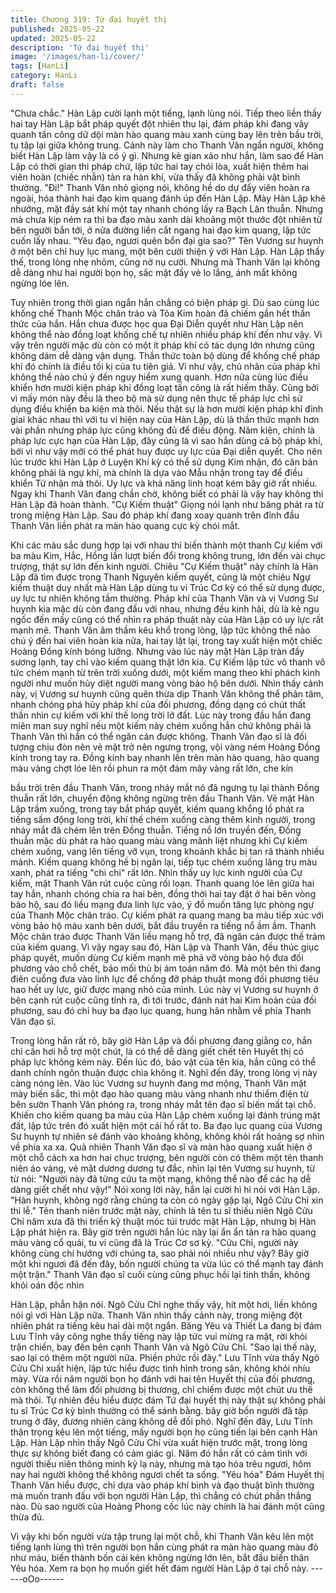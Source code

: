 ```yaml
---
title: Chương 319: Tứ đại huyết thị
published: 2025-05-22
updated: 2025-05-22
description: 'Tứ đại huyết thị'
image: '/images/han-li/cover/'
tags: [HanLi]
category: HanLi
draft: false
---
```


"Chưa chắc." Hàn Lập cười lạnh một tiếng, lạnh lùng nói.
Tiếp theo liền thấy hai tay Hàn Lập bắt pháp quyết đột nhiên thu
lại, đám pháp khí đang vây quanh tấn công dữ dội màn hào
quang màu xanh cùng bay lên trên bầu trời, tụ tập lại giữa không
trung.
Cảnh này làm cho Thanh Văn ngẩn người, không biết Hàn Lập
làm vậy là có ý gì. Nhưng kẻ gian xảo như hắn, làm sao để Hàn
Lập có thời gian thi pháp chứ, lập tức hai tay chói lòa, xuất hiện
thêm hai viên hoàn (chiếc nhẫn) tản ra hàn khí, vừa thấy đã
không phải vật bình thường.
"Đi!"
Thanh Văn nhỏ giọng nói, không hề do dự đẩy viên hoàn ra
ngoài, hóa thành hai đạo kim quang đánh úp đến Hàn Lập.
Mày Hàn Lập khẽ nhướng, mặt đầy sát khí một tay nhanh chóng
lấy ra Bạch Lân thuẫn.
Nhưng mà chưa kịp ném ra thì ba đạo màu xanh dài khoảng một
thước đột nhiên từ bên người bắn tới, ở nửa đường liền cắt
ngang hai đạo kim quang, lập tức cuốn lấy nhau.
"Yêu đạo, ngươi quên bổn đại gia sao?" Tên Vương sư huynh ở
một bên chỉ huy lục mang, một bên cười thiện ý với Hàn Lập.
Hàn Lập thấy thế, trong lòng nhẹ nhõm, cũng nở nụ cười.
Nhưng mà Thanh Văn lại không dễ dàng như hai người bọn họ,
sắc mặt đầy vẻ lo lắng, ánh mắt không ngừng lóe lên.

Tuy nhiên trong thời gian ngắn hắn chẳng có biện pháp gì.
Dù sao cùng lúc khống chế Thanh Mộc chân tráo và Tỏa Kim
hoàn đã chiếm gần hết thần thức của hắn. Hắn chưa được học
qua Đại Diễn quyết như Hàn Lập nên không thể nào đồng loạt
khống chế tự nhiên nhiều pháp khí đến như vậy.
Vì vậy trên người mặc dù còn có một ít pháp khí có tác dụng lớn
nhưng cũng không dám dễ dàng vận dụng. Thần thức toàn bộ
dùng để khống chế pháp khí đó chính là điều tối kị của tu tiên giả.
Vì như vậy, chủ nhân của pháp khí không thể nào chú ý đến nguy
hiểm xung quanh.
Hơn nữa cùng lúc điều khiển hơn mười kiện pháp khí đồng loạt
tấn công là rất hiếm thấy. Cũng bởi vì mấy món này đều là theo
bộ mà sử dụng nên thực tế pháp lực chỉ sử dụng điều khiển ba
kiện mà thôi.
Nếu thật sự là hơn mười kiện pháp khí đỉnh giai khác nhau thì với
tu vi hiện nay của Hàn Lập, dù là thần thức mạnh hơn vài phần
nhưng pháp lực cũng không đủ để điều động.
Năm kiện, chính là pháp lực cực hạn của Hàn Lập, đây cũng là vì
sao hắn dùng cả bộ pháp khí, bởi vì như vậy mới có thể phát huy
được uy lực của Đại diễn quyết.
Cho nên lúc trước khi Hàn Lập ở Luyện Khí kỳ có thể sử dụng
Kim nhận, đó căn bản không phải là ngự khí, mà chính là dựa vào
Mẫu nhận trong tay để điều khiển Tử nhận mà thôi. Uy lực và khả
năng linh hoạt kém bây giờ rất nhiều.
Ngay khi Thanh Văn đang chần chờ, không biết có phải là vậy
hay không thì Hàn Lập đã hoàn thành.
"Cự Kiếm thuật"
Giọng nói lạnh như băng phát ra từ trong miệng Hàn Lập.
Sau đó pháp khí đang xoay quanh trên đỉnh đầu Thanh Văn liền
phát ra màn hào quang cực kỳ chói mắt.

Khi các màu sắc dung hợp lại với nhau thì biến thành một thanh
Cự kiếm với ba màu Kim, Hắc, Hồng lần lượt biến đổi trong không
trung, lớn đến vài chục trượng, thật sự lớn đến kinh người.
Chiêu "Cự Kiếm thuật" này chính là Hàn Lập đã tìm được trong
Thanh Nguyên kiếm quyết, cũng là một chiêu Ngự kiếm thuật duy
nhất mà Hàn Lập dùng tu vi Trúc Cơ kỳ có thể sử dụng được, uy
lực tự nhiên không tầm thường.
Pháp khí của Thanh Văn và vị Vương Sư huynh kia mặc dù còn
đang đấu với nhau, nhưng đều kinh hãi, dù là kẻ ngu ngốc đến
mấy cũng có thể nhìn ra pháp thuật này của Hàn Lập có uy lực rất
mạnh mẽ.
Thanh Văn âm thầm kêu khổ trong lòng, lập tức không thể nào
chú ý đến hai viên hoàn kia nữa, hai tay lật lại, trong tay xuất hiện
một chiếc Hoàng Đồng kính bóng lưỡng.
Nhưng vào lúc này mặt Hàn Lập tràn đầy sương lạnh, tay chỉ vào
kiếm quang thật lớn kia.
Cự Kiếm lập tức vô thanh vô tức chém mạnh từ trên trời xuống
dưới, một kiếm mang theo khí phách kinh người như muốn hủy
diệt người mang vòng bảo hộ bên dưới.
Nhìn thấy cảnh này, vị Vương sư huynh cũng quên thừa dịp
Thanh Văn không thể phân tâm, nhanh chóng phá hủy pháp khí
của đối phương, đồng dạng có chút thất thần nhìn cự kiếm với khí
thế long trời lở đất.
Lúc này trong đầu hắn đang miên man suy nghĩ nếu một kiếm này
chém xuống hắn chứ không phải là Thanh Văn thì hắn có thể
ngăn cản được không.
Thanh Văn đạo sĩ là đối tượng chịu đòn nên vẻ mặt trở nên
ngưng trọng, vội vàng ném Hoàng Đồng kính trong tay ra.
Đồng kính bay nhanh lên trên màn hào quang, hào quang màu
vàng chợt lóe lên rồi phun ra một đám mây vàng rất lớn, che kín

bầu trời trên đầu Thanh Văn, trong nháy mắt nó đã ngưng tụ lại
thành Đồng thuẫn rất lớn, chuyển động không ngừng trên đầu
Thanh Văn.
Vẻ mặt Hàn Lập trầm xuống, trong tay bắt pháp quyết, kiếm
quang khổng lồ phát ra tiếng sấm động long trời, khí thế chém
xuống càng thêm kinh người, trong nháy mắt đã chém lên trên
Đồng thuẫn.
Tiếng nổ lớn truyền đến, Đồng thuẫn mặc dù phát ra hào quang
màu vàng mãnh liệt nhưng khi Cự kiếm chém xuống, vang lên
tiếng vỡ vụn, trong khoảnh khắc bị tan rã thành nhiều mảnh.
Kiếm quang không hề bị ngăn lại, tiếp tục chém xuống lăng trụ
màu xanh, phát ra tiếng "chi chi" rất lớn.
Nhìn thấy uy lực kinh người của Cự kiếm, mặt Thanh Văn rút
cuộc cũng rối loạn.
Thanh quang lóe lên giữa hai tay hắn, nhanh chóng chia ra hai
bên, đồng thời hai tay đặt ở hai bên vòng bảo hộ, sau đó liều
mạng đưa linh lực vào, ý đồ muốn tăng lực phòng ngự của Thanh
Mộc chân tráo.
Cự kiếm phát ra quang mang ba màu tiếp xúc với vòng bảo hộ
màu xanh bên dưới, bắt đầu truyền ra tiếng nổ ầm ầm. Thanh
Mộc chân tráo được Thanh Văn liều mạng hỗ trợ, đã ngăn cản
được thế trảm của kiếm quang.
Vì vậy ngay sau đó, Hàn Lập và Thanh Văn, đều thúc giục pháp
quyết, muốn dùng Cự kiếm mạnh mẽ phá vỡ vòng bảo hộ đưa đối
phương vào chỗ chết, báo mối thù bị ám toán năm đó. Mà một
bên thì đang điên cuồng đưa vào linh lực để chống đỡ pháp thuật
mong đối phương tiêu hao hết uy lực, giữ được mạng nhỏ của
mình.
Lúc này vị Vương sư huynh ở bên cạnh rút cuộc cũng tỉnh ra, đi
tới trước, đánh nát hai Kim hoàn của đối phương, sau đó chỉ huy
ba đạo lục quang, hung hãn nhằm về phía Thanh Văn đạo sĩ.

Trong lòng hắn rất rõ, bây giờ Hàn Lập và đối phương đang giằng
co, hắn chỉ cần hơi hỗ trợ một chút, là có thể dễ dàng giết chết
tên Huyết thị có pháp lực không kém này. Đến lúc đó, bảo vật của
tên kia, hắn cũng có thể danh chính ngôn thuận được chia không
ít.
Nghĩ đến đây, trong lòng vị này càng nóng lên.
Vào lúc Vương sư huynh đang mơ mộng, Thanh Văn mặt mày
biến sắc, thì một đạo hào quang màu vàng nhanh như thiểm điện
từ bên sườn Thanh Văn phóng ra, trong nháy mắt tên đạo sĩ biến
mất tại chỗ. Khiến cho kiếm quang ba màu của Hàn Lập chém
xuống lại đánh trúng mặt đất, lập tức trên đó xuất hiện một cái hố
rất to.
Ba đạo lục quang của Vương Sư huynh tự nhiên sẽ đánh vào
khoảng không, không khỏi rất hoảng sợ nhìn về phía xa xa.
Quả nhiên Thanh Văn đạo sĩ và màn hào quang xuất hiện ở một
chỗ cách xa hơn hai chục trượng, bên người còn có thêm một tên
thanh niên áo vàng, vẻ mặt dương dương tự đắc, nhìn lại tên
Vương sư huynh, từ từ nói:
"Người này đã từng cứu ta một mạng, không thể nào để các hạ dễ
dàng giết chết như vậy!" Nói xong lời này, hắn lại cười hì hì nói
với Hàn Lập.
"Hàn huynh, không ngờ rằng chúng ta còn có ngày gặp lại, Ngô
Cửu Chỉ xin thi lễ."
Tên thanh niên trước mặt này, chính là tên tu sĩ thiếu niên Ngô
Cửu Chỉ năm xưa đã thi triển kỹ thuật móc túi trước mặt Hàn Lập,
nhưng bị Hàn Lập phát hiện ra. Bây giờ trên người hắn lúc này lại
ẩn ẩn tản ra hào quang màu vàng cổ quái, tu vi cũng đã là Trúc
Cơ sơ kỳ.
"Cửu Chỉ, người này không cùng chí hướng với chúng ta, sao phải
nói nhiều như vậy? Bây giờ một khi ngươi đã đến đây, bốn người
chúng ta vừa lúc có thể mạnh tay đánh một trận." Thanh Văn đạo
sĩ cuối cùng cũng phục hồi lại tinh thần, không khỏi oán độc nhìn

Hàn Lập, phẫn hận nói.
Ngô Cửu Chỉ nghe thấy vậy, hít một hơi, liền không nói gì với Hàn
Lập nữa.
Thanh Văn nhìn thấy cảnh này, trong miệng đột nhiên phát ra
tiếng kêu hai dài một ngắn.
Băng Yêu và Thiết La đang bị đám Lưu Tĩnh vây công nghe thấy
tiếng này lập tức vui mừng ra mặt, rời khỏi trận chiến, bay đến
bên cạnh Thanh Văn và Ngô Cửu Chỉ.
"Sao lại thế này, sao lại có thêm một người nữa. Phiền phức rồi
đây."
Lưu Tĩnh vừa thấy Ngô Cửu Chỉ xuất hiện, lập tức hiểu được tình
hình trong sân, không khỏi nhíu mày.
Vừa rồi năm người bọn họ đánh với hai tên Huyết thị của đối
phương, còn không thể làm đối phương bị thương, chỉ chiếm
được một chút ưu thế mà thôi. Tự nhiên đều hiểu được đám Tứ
đại huyết thị này thật sự không phải tu sĩ Trúc Cơ kỳ bình thường
có thể sánh bằng. bây giờ bốn người đã tập trung ở đây, đương
nhiên càng không dễ đối phó.
Nghĩ đến đây, Lưu Tĩnh thận trọng kêu lên một tiếng, mấy người
bọn họ cũng tiến lại bên cạnh Hàn Lập.
Hàn Lập nhìn thấy Ngô Cửu Chỉ vừa xuất hiện trước mặt, trong
lòng thực sự không biết đang có cảm giác gì. Năm đó hắn rất có
cảm tình với người thiếu niên thông minh kỳ lạ này, nhưng mà tạo
hóa trêu ngươi, hôm nay hai người không thể không ngươi chết
ta sống.
"Yêu hóa"
Đám Huyết thị Thanh Văn hiểu được, chỉ dựa vào pháp khí bình
và đạo thuật bình thường mà muốn tranh đấu với bọn người Hàn
Lập, thì chẳng có chút phần thắng nào. Dù sao người của Hoàng
Phong cốc lúc này chính là hai đánh một cũng thừa đủ.

Vì vậy khi bốn người vừa tập trung lại một chỗ, khi Thanh Văn
kêu lên một tiếng lạnh lùng thì trên người bọn hắn cùng phát ra
màn hào quang màu đỏ như máu, biến thành bốn cái kén không
ngừng lớn lên, bắt đầu biến thân Yêu hóa. Xem ra bọn họ muốn
giết hết đám người Hàn Lập ở tại chỗ này.
------oOo------
